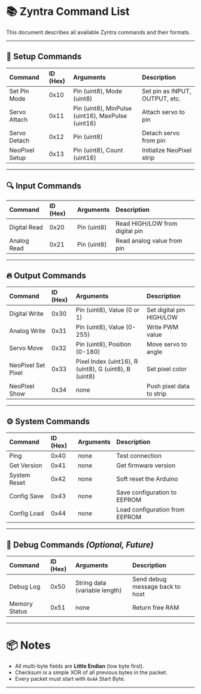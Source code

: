# 📚 Zyntra Command List

This document describes all available Zyntra commands and their formats.

---

## 🔧 Setup Commands

| Command        | ID (Hex) | Arguments                                         | Description                    |
| :------------- | :------- | :------------------------------------------------ | :----------------------------- |
| Set Pin Mode   | 0x10     | Pin (uint8), Mode (uint8)                         | Set pin as INPUT, OUTPUT, etc. |
| Servo Attach   | 0x11     | Pin (uint8), MinPulse (uint16), MaxPulse (uint16) | Attach servo to pin            |
| Servo Detach   | 0x12     | Pin (uint8)                                       | Detach servo from pin          |
| NeoPixel Setup | 0x13     | Pin (uint8), Count (uint16)                       | Initialize NeoPixel strip      |

---

## 🔍 Input Commands

| Command      | ID (Hex) | Arguments   | Description                    |
| :----------- | :------- | :---------- | :----------------------------- |
| Digital Read | 0x20     | Pin (uint8) | Read HIGH/LOW from digital pin |
| Analog Read  | 0x21     | Pin (uint8) | Read analog value from pin     |

---

## 🔥 Output Commands

| Command            | ID (Hex) | Arguments                                             | Description              |
| :----------------- | :------- | :---------------------------------------------------- | :----------------------- |
| Digital Write      | 0x30     | Pin (uint8), Value (0 or 1)                           | Set digital pin HIGH/LOW |
| Analog Write       | 0x31     | Pin (uint8), Value (0-255)                            | Write PWM value          |
| Servo Move         | 0x32     | Pin (uint8), Position (0-180)                         | Move servo to angle      |
| NeoPixel Set Pixel | 0x33     | Pixel Index (uint16), R (uint8), G (uint8), B (uint8) | Set pixel color          |
| NeoPixel Show      | 0x34     | none                                                  | Push pixel data to strip |

---

## ⚙️ System Commands

| Command      | ID (Hex) | Arguments | Description                    |
| :----------- | :------- | :-------- | :----------------------------- |
| Ping         | 0x40     | none      | Test connection                |
| Get Version  | 0x41     | none      | Get firmware version           |
| System Reset | 0x42     | none      | Soft reset the Arduino         |
| Config Save  | 0x43     | none      | Save configuration to EEPROM   |
| Config Load  | 0x44     | none      | Load configuration from EEPROM |

---

## 🧪 Debug Commands _(Optional, Future)_

| Command       | ID (Hex) | Arguments                     | Description                     |
| :------------ | :------- | :---------------------------- | :------------------------------ |
| Debug Log     | 0x50     | String data (variable length) | Send debug message back to host |
| Memory Status | 0x51     | none                          | Return free RAM                 |

---

# 📦 Notes

- All multi-byte fields are **Little Endian** (low byte first).
- Checksum is a simple XOR of all previous bytes in the packet.
- Every packet must start with `0xAA` Start Byte.

---

